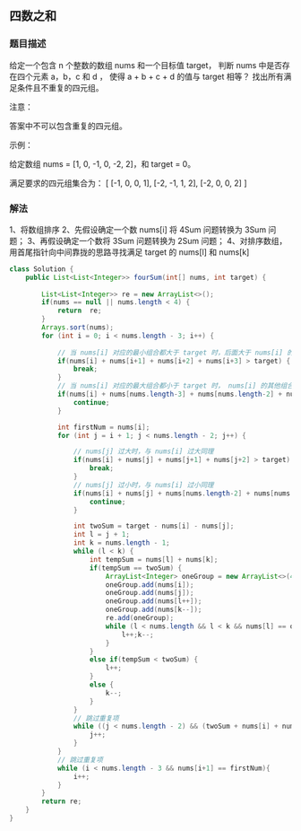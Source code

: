 ## 四数之和
### 题目描述

给定一个包含 n 个整数的数组 nums 和一个目标值 target，
判断 nums 中是否存在四个元素 a，b，c 和 d ，
使得 a + b + c + d 的值与 target 相等？
找出所有满足条件且不重复的四元组。

注意：

答案中不可以包含重复的四元组。

示例：

给定数组 nums = [1, 0, -1, 0, -2, 2]，和 target = 0。

满足要求的四元组集合为：
[
  [-1,  0, 0, 1],
  [-2, -1, 1, 2],
  [-2,  0, 0, 2]
]


### 解法
1、将数组排序
2、先假设确定一个数 nums[i] 将 4Sum 问题转换为 3Sum 问题；
3、再假设确定一个数将 3Sum 问题转换为 2Sum 问题；
4、对排序数组，用首尾指针向中间靠拢的思路寻找满足 target 的 nums[l] 和 nums[k]

```java
class Solution {
    public List<List<Integer>> fourSum(int[] nums, int target) {
                
		List<List<Integer>> re = new ArrayList<>();
        if(nums == null || nums.length < 4) {
            return  re;
        }
        Arrays.sort(nums);
        for (int i = 0; i < nums.length - 3; i++) {
		
            // 当 nums[i] 对应的最小组合都大于 target 时，后面大于 nums[i] 的组合必然也大于 target，
            if(nums[i] + nums[i+1] + nums[i+2] + nums[i+3] > target) {
                break;
            }
            // 当 nums[i] 对应的最大组合都小于 target 时， nums[i] 的其他组合必然也小于 target
            if(nums[i] + nums[nums.length-3] + nums[nums.length-2] + nums[nums.length-1] < target) {
                continue;
            }

            int firstNum = nums[i];
            for (int j = i + 1; j < nums.length - 2; j++) {

                // nums[j] 过大时，与 nums[i] 过大同理
                if(nums[i] + nums[j] + nums[j+1] + nums[j+2] > target) {
                    break;
                }
                // nums[j] 过小时，与 nums[i] 过小同理
                if(nums[i] + nums[j] + nums[nums.length-2] + nums[nums.length-1] < target) {
                    continue;
                }

                int twoSum = target - nums[i] - nums[j];
                int l = j + 1;
                int k = nums.length - 1;
                while (l < k) {
                    int tempSum = nums[l] + nums[k];
                    if(tempSum == twoSum) {
                        ArrayList<Integer> oneGroup = new ArrayList<>(4);
                        oneGroup.add(nums[i]);
                        oneGroup.add(nums[j]);
                        oneGroup.add(nums[l++]);
                        oneGroup.add(nums[k--]);
                        re.add(oneGroup);
                        while (l < nums.length && l < k && nums[l] == oneGroup.get(2) && nums[k] == oneGroup.get(3)) {
                            l++;k--;
                        }
                    }
                    else if(tempSum < twoSum) {
                        l++;
                    }
                    else {
                        k--;
                    }
                }
                // 跳过重复项
                while ((j < nums.length - 2) && (twoSum + nums[i] + nums[j+1] == target)) {
                    j++;
                }
            }
            // 跳过重复项
            while (i < nums.length - 3 && nums[i+1] == firstNum){
                i++;
            }
        }
        return re;
    }
}
```